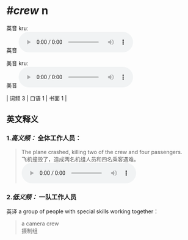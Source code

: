 # ***\#crew*** n
英音 kruː  
英音
<audio src="./media/crew-B.aac" controls="controls"></audio>

美音 kruː  
美音
<audio src="./media/crew.aac" controls="controls"></audio>



| 词频 3 | 口语 1 | 书面 1 |  

英文释义
---
### 1.*高义频：* **全体工作人员：**  

 > The plane crashed, killing two of the crew and four passengers.  
 > 飞机撞毁了，造成两名机组人员和四名乘客遇难。    
<audio src="./media/crew-1.aac" controls="controls"></audio>

### 2.*低义频：* **一队工作人员**  
英译 a group of people with special skills working together：

 > a camera crew  
 > 摄制组    


